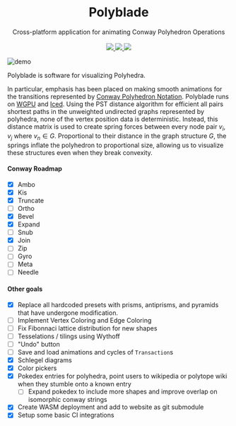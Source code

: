 <div align="center" style="margin-top: 24px;">
    <div>
        <h1>Polyblade</h1>
        <span>Cross-platform application for animating Conway Polyhedron Operations</span>
    </div>
    <br/>
    <a href="https://github.com/organizedgrime/polyblade/releases/latest"> 
        <img src="https://img.shields.io/github/v/release/organizedgrime/polyblade?style=for-the-badge&color=yellow"/>
    </a>
    <a href="https://github.com/organizedgrime/polyblade/actions/workflows/ci.yml"> 
        <img src="https://img.shields.io/github/actions/workflow/status/organizedgrime/polyblade/ci.yml?style=for-the-badge&label=CI%20Status"/>
    </a>
    <a href="LICENSE"> 
        <img src="https://img.shields.io/badge/license-APGL3-blue.svg?style=for-the-badge"/>
    </a>
    <br/>
</div>

![demo](./assets/demo.gif)

Polyblade is software for visualizing Polyhedra. 

In particular, emphasis has been placed on making smooth animations for the transitions represented by [Conway Polyhedron Notation](https://en.wikipedia.org/wiki/Conway_polyhedron_notation). 
Polyblade runs on [WGPU](https://github.com/gfx-rs/wgpu) and [Iced](https://github.com/iced-rs/iced).
Using the PST distance algorithm for efficient all pairs shortest paths in the unweighted undirected graphs represented by polyhedra, none of the vertex position data is deterministic. Instead, this distance matrix is used to create spring forces between every node pair $v_i, v_j$ where $v_n \in G$. Proportional to their distance in the graph structure $G$, the springs inflate the polyhedron to proportional size, allowing us to visualize these structures even when they break convexity. 


#### Conway Roadmap
- [x] Ambo
- [x] Kis
- [x] Truncate
- [ ] Ortho
- [x] Bevel
- [x] Expand
- [ ] Snub
- [x] Join
- [ ] Zip
- [ ] Gyro
- [ ] Meta
- [ ] Needle

#### Other goals
- [x] Replace all hardcoded presets with prisms, antiprisms, and pyramids that have undergone modification.
- [ ] Implement Vertex Coloring and Edge Coloring
- [ ] Fix Fibonnaci lattice distribution for new shapes
- [ ] Tesselations / tilings using Wythoff
- [ ] "Undo" button
- [ ] Save and load animations and cycles of `Transaction`s
- [x] Schlegel diagrams
- [x] Color pickers
- [x] Pokedex entries for polyhedra, point users to wikipedia or polytope wiki when they stumble onto a known entry
  - [ ] Expand pokedex to include more shapes and improve overlap on isomorphic conway strings
- [x] Create WASM deployment and add to website as git submodule
- [x] Setup some basic CI integrations
